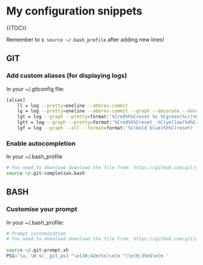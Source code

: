 # My configuration snippets

{{TOC}}

Remember to `$ source ~/.bash_profile` after adding new lines!

## GIT

### Add custom aliases (for displaying logs)

In your ~/.gitconfig file:

```bash
[alias]
    ll = log --pretty=oneline --abbrev-commit
    lg = log --pretty=oneline --abbrev-commit --graph --decorate --date=relative
    lgt = log --graph --pretty=format:'%Cred%h%Creset %s %Cgreen(%cr)%Creset' --abbrev-commit --date=relative
    lgtt = log --graph --pretty=format:'%Cred%h%Creset -%C(yellow)%d%Creset %s %Cgreen(%cr)%Creset' --abbrev-commit --date=relative
    lgf = log --graph --all --format=format:'%C(bold blue)%h%C(reset) - %C(bold green)(%ar)%C(reset) %C(white)%s%C(reset) %C(bold white)— %an%C(reset)%C(bold yellow)%d%C(reset)' --abbrev-commit --date=relative
```

### Enable autocompletion

In your ~/.bash_profile

```bash
# You need to download download the file from: https://github.com/git/git/blob/master/contrib/completion/git-completion.bash
source ~/.git-completion.bash
```

## BASH

### Customise your prompt

In your ~/.bash_profile:

```bash
# Prompt customization
# You need to download download the file from: https://github.com/git/git/blob/master/contrib/completion/git-prompt.sh
 
source ~/.git-prompt.sh
PS1='\u, \W $(__git_ps1 "\e[30;42m(%s)\e[m ")\e[0;35m$\e[m '
```